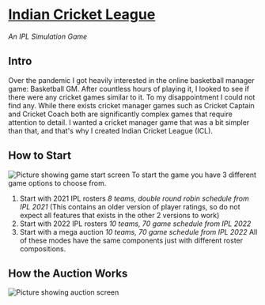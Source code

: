 # [Indian Cricket League](https://icricketleague.com)
*An IPL Simulation Game* <br>
## Intro
Over the pandemic I got heavily interested in the online basketball manager game: Basketball GM. After countless hours of playing it, I looked to see if there were any cricket games similar to it. To my disappointment I could not find any. While there exists cricket manager games such as Cricket Captain and Cricket Coach both are significantly complex games that require attention to detail. I wanted a cricket manager game that was a bit simpler than that, and that's why I created Indian Cricket League (ICL).  
## How to Start
![Picture showing game start screen](https://imgur.com/0DguY1S.jpg)
To start the game you have 3 different game options to choose from.
1. Start with 2021 IPL rosters *8 teams, double round robin schedule from IPL 2021* (This contains an older version of player ratings, so do not expect all features that exists in the other 2 versions to work)
2. Start with 2022 IPL rosters *10 teams, 70 game schedule from IPL 2022*
3. Start with a mega auction *10 teams, 70 game schedule from IPL 2022*
All of these modes have the same components just with different roster compositions.

## How the Auction Works
![Picture showing auction screen](https://imgur.com/d5WjuB9.jpg)
